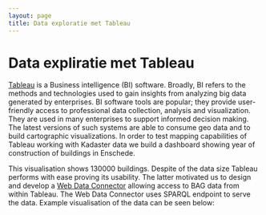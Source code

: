 ```yaml
---
layout: page
title: Data exploratie met Tableau
---
```

# Data expliratie met Tableau

[Tableau](https://www.tableau.com) is a Business intelligence (BI) software.  Broadly, BI refers to the methods and technologies used to gain insights from analyzing big data generated by enterprises.  BI software tools are popular; they provide user-friendly access to professional data collection, analysis and visualization.  They are used in many enterprises to support informed decision making.  The latest versions of such systems are able to consume geo data and to build cartographic visualizations.  In order to test mapping capabilities of Tableau working with Kadaster data we build a dashboard showing year of construction of buildings in Enschede.

<script type="text/javascript" src="/assets/js/tableau/viz_v1.js"></script>
<div class="tableauPlaceholder">
  <object class="tableauViz" style="display:none;">
    <param name="host_url" value="https%3A%2F%2Fpublic.tableau.com%2F">
    <param name="embed_code_version" value="3">
    <param name="site_root" value="">
    <param name="name" value="Enschede_0/EnschedeDashboard">
    <param name="tabs" value="no">
    <param name="toolbar" value="yes">
    <param name="static_image" value="https://public.tableau.com/static/images/En/Enschede_0/EnschedeDashboard/1.png">
    <param name="animate_transition" value="yes">
    <param name="display_static_image" value="yes">
    <param name="display_spinner" value="yes">
    <param name="display_overlay" value="yes">
    <param name="display_count" value="yes">
  </object>
</div>

This visualisation shows 130000 buildings.  Despite of the data size Tableau performs with ease proving its usability.  The latter motivated us to design and develop a [Web Data Connector](/apps/TableauWDC.html) allowing access to BAG data from within Tableau.  The Web Data Connector uses SPARQL endpoint to serve the data.  Example visualisation of the data can be seen below:

<div class="tableauPlaceholder">
  <object class="tableauViz" style="display:none;">
    <param name="host_url" value="https%3A%2F%2Fpublic.tableau.com%2F">
    <param name="embed_code_version" value="3">
    <param name="site_root" value="">
    <param name="name" value="Twekkelerveld/TwekkelerveldDashboard">
    <param name="tabs" value="no">
    <param name="toolbar" value="yes">
    <param name="static_image" value="https://public.tableau.com/static/images/Tw/Twekkelerveld/TwekkelerveldDashboard/1.png">
    <param name="animate_transition" value="yes">
    <param name="display_static_image" value="yes">
    <param name="display_spinner" value="yes">
    <param name="display_overlay" value="yes">
    <param name="display_count" value="yes">
    <param name="filter" value="publish=yes">
  </object>
</div>
